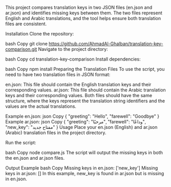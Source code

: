 This project compares translation keys in two JSON files (en.json and ar.json) and identifies missing keys between them. The two files represent English and Arabic translations, and the tool helps ensure both translation files are consistent.

Installation
Clone the repository:

bash
Copy
git clone https://github.com/AhmadAl-Ghalban/translation-key-comparison.git
Navigate to the project directory:

bash
Copy
cd translation-key-comparison
Install dependencies:

bash
Copy
npm install
Preparing the Translation Files
To use the script, you need to have two translation files in JSON format:

en.json: This file should contain the English translation keys and their corresponding values.
ar.json: This file should contain the Arabic translation keys and their corresponding values.
Both files should have the same structure, where the keys represent the translation string identifiers and the values are the actual translations.

Example en.json:
json
Copy
{
  "greeting": "Hello",
  "farewell": "Goodbye"
}
Example ar.json:
json
Copy
{
  "greeting": "مرحبًا",
  "farewell": "وداعًا",
  "new_key": "مفتاح جديد"
}
Usage
Place your en.json (English) and ar.json (Arabic) translation files in the project directory.

Run the script:

bash
Copy
node compare.js
The script will output the missing keys in both the en.json and ar.json files.

Output Example
bash
Copy
Missing keys in en.json: ['new_key']
Missing keys in ar.json: []
In this example, new_key is found in ar.json but is missing in en.json.
